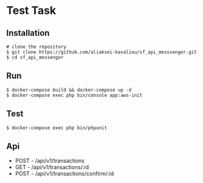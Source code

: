 Test Task
===

Installation
---
    # clone the repository
    $ git clone https://github.com/aliaksei-kavaliou/sf_api_messsenger.git
    $ cd sf_api_messenger
    
Run
---
    $ docker-compose build && docker-compose up -d
    $ docker-compose exec php bin/console app:aws-init
    
Test
---
    $ docker-compose exec php bin/phpunit
    
Api
---
* POST - /api/v1/transactions
* GET - /api/v1/transactions/:id
* POST - /api/v1/transactions/confirm/:id
